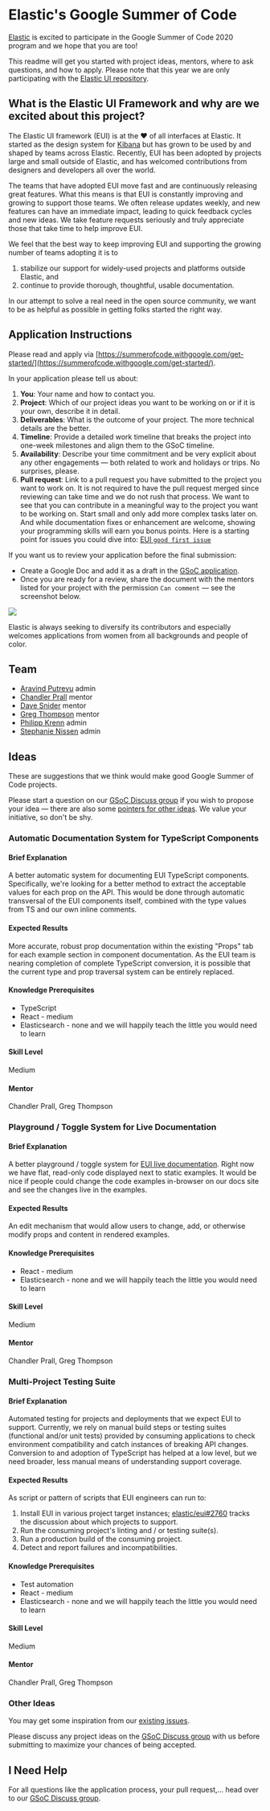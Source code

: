 # Elastic's Google Summer of Code

[Elastic](https://www.elastic.co) is excited to participate in the Google Summer of Code 2020 program and we hope that you are too!

This readme will get you started with project ideas, mentors, where to ask questions, and how to apply. Please note that this year we are only participating with the [Elastic UI repository](https://github.com/elastic/eui).



## What is the Elastic UI Framework and why are we excited about this project?

The Elastic UI framework (EUI) is at the :heart: of all interfaces at Elastic. It started as the design system for [Kibana](https://github.com/elastic/kibana) but has grown to be used by and shaped by teams across Elastic. Recently, EUI has been adopted by projects large and small outside of Elastic, and has welcomed contributions from designers and developers all over the world.

The teams that have adopted EUI move fast and are continuously releasing great features. What this means is that EUI is constantly improving and growing to support those teams. We often release updates weekly, and new features can have an immediate impact, leading to quick feedback cycles and new ideas. We take feature requests seriously and truly appreciate those that take time to help improve EUI.

We feel that the best way to keep improving EUI and supporting the growing number of teams adopting it is to

1. stabilize our support for widely-used projects and platforms outside Elastic, and
2. continue to provide thorough, thoughtful, usable documentation.

In our attempt to solve a real need in the open source community, we want to be as helpful as possible in getting folks started the right way.


## Application Instructions

Please read and apply via [https://summerofcode.withgoogle.com/get-started/](https://summerofcode.withgoogle.com/get-started/).

In your application please tell us about:

1. **You**: Your name and how to contact you.
1. **Project**: Which of our project ideas you want to be working on or if it is your own, describe it in detail.
1. **Deliverables**: What is the outcome of your project. The more technical details are the better.
1. **Timeline**: Provide a detailed work timeline that breaks the project into one-week milestones and align them to the GSoC timeline.
1. **Availability**: Describe your time commitment and be very explicit about any other engagements — both related to work and holidays or trips. No surprises, please.
1. **Pull request**: Link to a pull request you have submitted to the project you want to work on.
  It is not required to have the pull request merged since reviewing can take time and we do not rush that process. We want to see that you can contribute in a meaningful way to the project you want to be working on. Start small and only add more complex tasks later on. And while documentation fixes or enhancement are welcome, showing your programming skills will earn you bonus points.
  Here is a starting point for issues you could dive into: [EUI `good first issue`](https://github.com/elastic/eui/issues?q=is%3Aopen+is%3Aissue+label%3A%22good+first+issue%22)

If you want us to review your application before the final submission:

* Create a Google Doc and add it as a draft in the [GSoC application](https://summerofcode.withgoogle.com).
* Once you are ready for a review, share the document with the mentors listed for your project with the permission `Can comment` — see the screenshot below.

![](share.png)

Elastic is always seeking to diversify its contributors and especially welcomes applications from women from all backgrounds and people of color.



## Team

* [Aravind Putrevu](https://github.com/aravindputrevu) admin
* [Chandler Prall](https://github.com/chandlerprall) mentor
* [Dave Snider](https://github.com/snide) mentor
* [Greg Thompson](https://github.com/thompsongl) mentor
* [Philipp Krenn](https://github.com/xeraa) admin
* [Stephanie Nissen](https://github.com/Stephanie-Nissen) admin




## Ideas

These are suggestions that we think would make good Google Summer of Code projects.

Please start a question on our [GSoC Discuss group](https://discuss.elastic.co/c/elastic-community-ecosystem/elastic-gsoc) if you wish to propose your idea — there are also some [pointers for other ideas](#other). We value your initiative, so don't be shy.



### Automatic Documentation System for TypeScript Components

#### Brief Explanation

A better automatic system for documenting EUI TypeScript components. Specifically, we're looking for a better method to extract the acceptable values for each prop on the API. This would be done through automatic transversal of the EUI components itself, combined with the type values from TS and our own inline comments.

#### Expected Results

More accurate, robust prop documentation within the existing "Props" tab for each example section in component documentation. As the EUI team is nearing completion of complete TypeScript conversion, it is possible that the current type and prop traversal system can be entirely replaced.

#### Knowledge Prerequisites

* TypeScript
* React - medium
* Elasticsearch - none and we will happily teach the little you would need to learn

#### Skill Level

Medium

#### Mentor

Chandler Prall, Greg Thompson



### Playground / Toggle System for Live Documentation

#### Brief Explanation

A better playground / toggle system for [EUI live documentation](https://elastic.github.io/eui/). Right now we have flat, read-only code displayed next to static examples. It would be nice if people could change the code examples in-browser on our docs site and see the changes live in the examples.

#### Expected Results

An edit mechanism that would allow users to change, add, or otherwise modify props and content in rendered examples.

#### Knowledge Prerequisites

* React - medium
* Elasticsearch - none and we will happily teach the little you would need to learn

#### Skill Level

Medium

#### Mentor

Chandler Prall, Greg Thompson



### Multi-Project Testing Suite

#### Brief Explanation

Automated testing for projects and deployments that we expect EUI to support. Currently, we rely on manual build steps or testing suites (functional and/or unit tests) provided by consuming applications to check environment compatibility and catch instances of breaking API changes. Conversion to and adoption of TypeScript has helped at a low level, but we need broader, less manual means of understanding support coverage.

#### Expected Results

As script or pattern of scripts that EUI engineers can run to:

1. Install EUI in various project target instances; [elastic/eui#2760](https://github.com/elastic/eui/issues/2760) tracks the discussion about which projects to support.
2. Run the consuming project's linting and / or testing suite(s).
3. Run a production build of the consuming project.
4. Detect and report failures and incompatibilities.



#### Knowledge Prerequisites

* Test automation
* React - medium
* Elasticsearch - none and we will happily teach the little you would need to learn

#### Skill Level

Medium

#### Mentor

Chandler Prall, Greg Thompson


### Other Ideas

You may get some inspiration from our [existing issues](https://github.com/elastic/eui/issues).

Please discuss any project ideas on the [GSoC Discuss group](https://discuss.elastic.co/c/elastic-community-ecosystem/elastic-gsoc) with us before submitting to maximize your chances of being accepted.



## I Need Help

For all questions like the application process, your pull request,... head over to our [GSoC Discuss group](https://discuss.elastic.co/c/elastic-community-ecosystem/elastic-gsoc).
